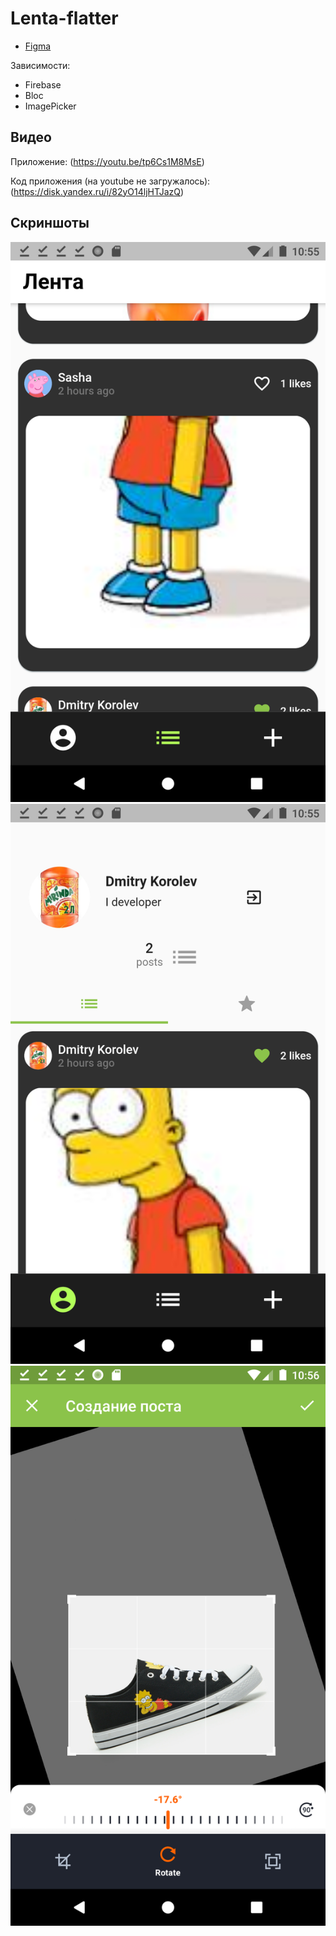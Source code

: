 # Lenta-flatter

* [Figma](https://www.figma.com/file/fxYvlsalZiM2AmpiTaHSeQ/Lenta-Flutter?node-id=0%3A1)

Зависимости:
- Firebase
- Bloc
- ImagePicker

## Видео

Приложение:
(https://youtu.be/tp6Cs1M8MsE)

Код приложения (на youtube не загружалось):
(https://disk.yandex.ru/i/82yO14ljHTJazQ)

## Скриншоты
![Demo](demo/Screenshot_1635720926.png)
![Demo](demo/Screenshot_1635720952.png)
![Demo](demo/Screenshot_1635720973.png)